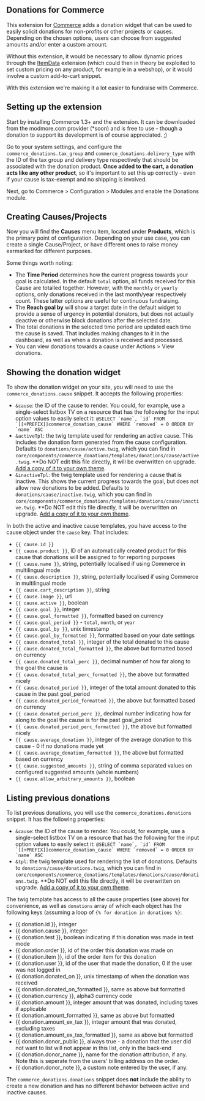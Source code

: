 Donations for Commerce
----------------------

This extension for [Commerce](https://modmore.com/commerce/) adds a donation widget that can be used to easily solicit donations for non-profits or other projects or causes. Depending on the chosen options, users can choose from suggested amounts and/or enter a custom amount.

Without this extension, it would be necessary to allow dynamic prices through the [ItemData](https://docs.modmore.com/en/Commerce/v1/Modules/Cart/ItemData.html) extension (which could then in theory be exploited to set custom pricing on any product, for example in a webshop), or it would involve a custom add-to-cart snippet.

With this extension we're making it a lot easier to fundraise with Commerce.

## Setting up the extension

Start by installing Commerce 1.3+ and the extension. It can be downloaded from the modmore.com provider (*soon) and is free to use - though a donation to support its development is of course appreciated. ;)

Go to your system settings, and configure the `commerce_donations.tax_group` and `commerce_donations.delivery_type` with the ID of the tax group and delivery type respectively that should be associated with the donation product. **Once added to the cart, a donation acts like any other product**, so it's important to set this up correctly - even if your cause is tax-exempt and no shipping is involved.

Next, go to Commerce > Configuration > Modules and enable the Donations module.

## Creating Causes/Projects

Now you will find the **Causes** menu item, located under **Products**, which is the primary point of configuration. Depending on your use case, you can create a single Cause/Project, or have different ones to raise money earmarked for different purposes.

Some things worth noting:

- The **Time Period** determines how the current progress towards your goal is calculated. In the default `total` option, all funds received for this Cause are totalled together. However, with the `monthly` or `yearly` options, only donations received in the last month/year respectively count. These latter options are useful for continuous fundraising.
- The **Reach goal by** will show a target date in the default widget to provide a sense of urgency in potential donators, but does not actually deactive or otherwise block donations after the selected date.
- The total donations in the selected time period are updated each time the cause is saved. That includes making changes to it in the dashboard, as well as when a donation is received and processed.
- You can view donations towards a cause under Actions > View donations.

## Showing the donation widget

To show the donation widget on your site, you will need to use the `commerce_donations.cause` snippet. It accepts the following properties:

- `&cause`: the ID of the cause to render. You could, for example, use a single-select listbox TV on a resource that has the following for the input option values to easily select it: ```@SELECT `name`, `id` FROM `[[+PREFIX]]commerce_donation_cause` WHERE `removed` = 0 ORDER BY `name` ASC```
- `&activeTpl`: the twig template used for rendering an active cause. This includes the donation form generated from the cause configuration. Defaults to `donations/cause/active.twig`, which you can find in `core/components/commerce_donations/templates/donations/cause/active.twig`. **Do NOT edit this file directly, it will be overwritten on upgrade. [Add a copy of it to your own theme](https://docs.modmore.com/en/Commerce/v1/Front_end_Theming.html).
- `&inactiveTpl`: the twig template used for rendering a cause that is inactive. This shows the current progress towards the goal, but does not allow new donations to be added. Defaults to `donations/cause/inactive.twig`, which you can find in `core/components/commerce_donations/templates/donations/cause/inactive.twig`. **Do NOT edit this file directly, it will be overwritten on upgrade. [Add a copy of it to your own theme](https://docs.modmore.com/en/Commerce/v1/Front_end_Theming.html).

In both the active and inactive cause templates, you have access to the cause object under the `cause` key. That includes:

- `{{ cause.id }}`
- `{{ cause.product }}`, ID of an automatically created product for this cause that donations will be assigned to for reporting purposes
- `{{ cause.name }}`, string, potentially localised if using Commerce in multilingual mode
- `{{ cause.description }}`, string, potentially localised if using Commerce in multilingual mode
- `{{ cause.cart_description }}`, string
- `{{ cause.image }}`, url
- `{{ cause.active }}`, boolean
- `{{ cause.goal }}`, integer
- `{{ cause.goal_formatted }}`, formatted based on currency
- `{{ cause.goal_period }}` - `total`, `month`, or `year`
- `{{ cause.goal_by }}`, unix timestamp
- `{{ cause.goal_by_formatted }}`, formatted based on your date settings
- `{{ cause.donated_total }}`, integer of the total donated to this cause
- `{{ cause.donated_total_formatted }}`, the above but formatted based on currency
- `{{ cause.donated_total_perc }}`, decimal number of how far along to the goal the cause is
- `{{ cause.donated_total_perc_formatted }}`, the above but formatted nicely
- `{{ cause.donated_period }}`, integer of the total amount donated to this cause in the past goal_period
- `{{ cause.donated_period_formatted }}`, the above but formatted based on currency
- `{{ cause.donated_period_perc }}`, decimal number indicating how far along to the goal the cause is for the past goal_period
- `{{ cause.donated_period_perc_formatted }}`, the above but formatted nicely
- `{{ cause.average_donation }}`, integer of the average donation to this cause - 0 if no donations made yet
- `{{ cause.average_donation_formatted }}`, the above but formatted based on currency
- `{{ cause.suggested_amounts }}`, string of comma separated values on configured suggested amounts (whole numbers)
- `{{ cause.allow_arbitrary_amounts }}`, boolean


## Listing previous donations

To list previous donations, you will use the `commerce_donations.donations` snippet. It has the following properties:

- `&cause`: the ID of the cause to render. You could, for example, use a single-select listbox TV on a resource that has the following for the input option values to easily select it: ```@SELECT `name`, `id` FROM `[[+PREFIX]]commerce_donation_cause` WHERE `removed` = 0 ORDER BY `name` ASC```
- `&tpl`: the twig template used for rendering the list of donations. Defaults to `donations/cause/donations.twig`, which you can find in `core/components/commerce_donations/templates/donations/cause/donations.twig`. **Do NOT edit this file directly, it will be overwritten on upgrade. [Add a copy of it to your own theme](https://docs.modmore.com/en/Commerce/v1/Front_end_Theming.html).

The twig template has access to all the cause properties (see above) for convenience, as well as `donations` array of which each object has the following keys (assuming a loop of `{% for donation in donations %}`:

- {{ donation.id }}, integer
- {{ donation.cause }}, integer
- {{ donation.test }}, boolean indicating if this donation was made in test mode
- {{ donation.order }}, id of the order this donation was made on
- {{ donation.item }}, id of the order item for this donation
- {{ donation.user }}, id of the user that made the donation, 0 if the user was not logged in
- {{ donation.donated_on }}, unix timestamp of when the donation was received
- {{ donation.donated_on_formatted }}, same as above but formatted
- {{ donation.currency }}, alpha3 currency code
- {{ donation.amount }}, integer amount that was donated, including taxes if applicable
- {{ donation.amount_formatted }}, same as above but formatted
- {{ donation.amount_ex_tax }}, integer amount that was donated, excluding taxes
- {{ donation.amount_ex_tax_formatted }}, same as above but formatted
- {{ donation.donor_public }}, always true - a donation that the user did not want to list will not appear in this list, only in the back-end
- {{ donation.donor_name }}, name for the donation attribution, if any. Note this is seperate from the users' billing address on the order.
- {{ donation.donor_note }}, a custom note entered by the user, if any.

The `commerce_donations.donations` snippet does **not** include the ability to create a new donation and has no different behavior between active and inactive causes.
